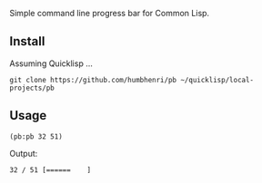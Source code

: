 Simple command line progress bar for Common Lisp.

## Install
Assuming Quicklisp ...

`git clone https://github.com/humbhenri/pb ~/quicklisp/local-projects/pb`

## Usage
`(pb:pb 32 51)`

Output:

`32 / 51 [======    ]` 


